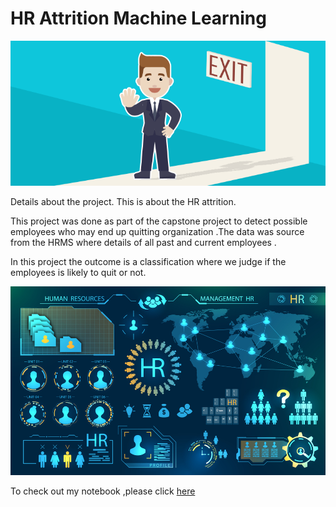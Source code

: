 # HR Attrition Machine Learning

![enter image description here](https://github.com/sagarsmg/hr-employee-attrition/blob/main/Attrtion.png?raw=true)

Details about the project. This is about the HR attrition. 

This project was done as part of the capstone project to detect possible employees who may end up quitting organization .The data was source from the HRMS where details of all past and current employees .

In this project the outcome is a classification where we judge if the employees is likely to quit or not.  

![enter image description here](https://github.com/sagarsmg/hr-employee-attrition/blob/main/hr-analytics-10.jpg?raw=true)

To check out my notebook ,please click [here](https://github.com/sagarsmg/hr-employee-attrition/blob/main/HR_Analytics.ipynb)
